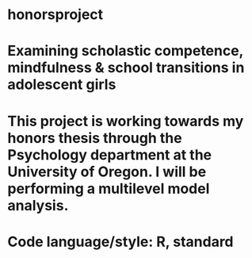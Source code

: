 # honorsproject
# Examining scholastic competence, mindfulness & school transitions in adolescent girls 
# This project is working towards my honors thesis through the Psychology department at the University of Oregon. I will be performing a multilevel model analysis. 
# Code language/style: R, standard 
